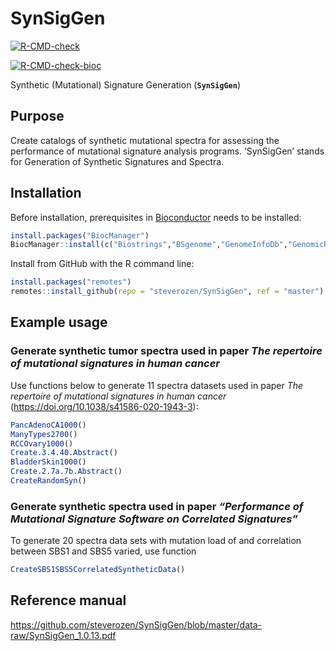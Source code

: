 
<!-- README.md is generated from README.Rmd. Please edit that file -->

# SynSigGen

<!-- badges: start -->

[![R-CMD-check](https://github.com/steverozen/SynSigGen/workflows/R-CMD-check/badge.svg?branch=master)](https://github.com/steverozen/SynSigGen/actions?query=workflow%3AR-CMD-check+branch%3Amaster)

[![R-CMD-check-bioc](https://github.com/steverozen/SynSigGen/workflows/R-CMD-check-bioc/badge.svg?branch=master)](https://github.com/steverozen/SynSigGen/actions?query=workflow%3AR-CMD-check-bioc+branch%3Amaster)

<!-- badges: end -->

Synthetic (Mutational) Signature Generation (**`SynSigGen`**)

## Purpose

Create catalogs of synthetic mutational spectra for assessing the
performance of mutational signature analysis programs. ‘SynSigGen’
stands for Generation of Synthetic Signatures and Spectra.

## Installation

Before installation, prerequisites in
[Bioconductor](https://www.bioconductor.org/) needs to be installed:

``` r
install.packages("BiocManager")
BiocManager::install(c("Biostrings","BSgenome","GenomeInfoDb","GenomicRanges"))
```

Install from GitHub with the R command line:

``` r
install.packages("remotes")
remotes::install_github(repo = "steverozen/SynSigGen", ref = "master")
```

## Example usage

### Generate synthetic tumor spectra used in paper *The repertoire of mutational signatures in human cancer*

Use functions below to generate 11 spectra datasets used in paper *The
repertoire of mutational signatures in human cancer*
(<https://doi.org/10.1038/s41586-020-1943-3>):

``` r
PancAdenoCA1000()
ManyTypes2700()
RCCOvary1000()
Create.3.4.40.Abstract()
BladderSkin1000()
Create.2.7a.7b.Abstract()
CreateRandomSyn()
```

### Generate synthetic spectra used in paper *“Performance of Mutational Signature Software on Correlated Signatures”*

To generate 20 spectra data sets with mutation load of and correlation
between SBS1 and SBS5 varied, use function

``` r
CreateSBS1SBS5CorrelatedSyntheticData()
```

## Reference manual

<https://github.com/steverozen/SynSigGen/blob/master/data-raw/SynSigGen_1.0.13.pdf>
